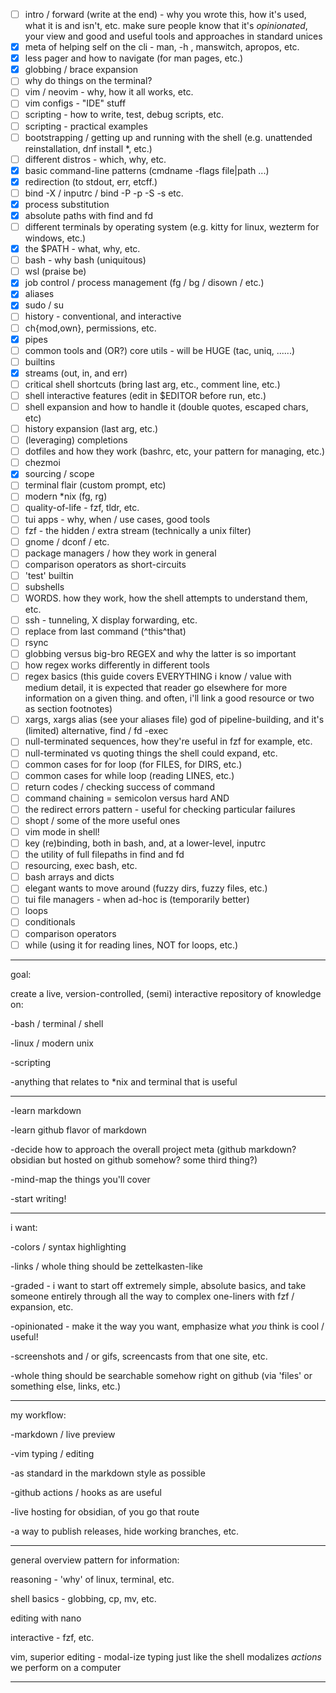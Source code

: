 - [ ] intro / forward (write at the end) - why you wrote this, how it's used, what it is and isn't, etc. make sure people know that it's *opinionated*, your view and good and useful tools and approaches in standard unices
- [x] meta of helping self on the cli - man, -h , manswitch, apropos, etc.
- [x] less pager and how to navigate (for man pages, etc.)
- [x] globbing / brace expansion
- [ ] why do things on the terminal?
- [ ] vim / neovim - why, how it all works, etc.
- [ ] vim configs - "IDE" stuff
- [ ] scripting - how to write, test, debug scripts, etc.
- [ ] scripting - practical examples
- [ ] bootstrapping / getting up and running with the shell (e.g. unattended reinstallation, dnf install *, etc.)
- [ ] different distros - which, why, etc.
- [x] basic command-line patterns (cmdname -flags file|path ...)
- [x] redirection (to stdout, err, etcff.)
- [ ] bind -X / inputrc / bind -P -p -S -s etc.
- [x] process substitution
- [x] absolute paths with find and fd
- [ ] different terminals by operating system (e.g. kitty for linux, wezterm for windows, etc.)
- [x] the $PATH - what, why, etc.
- [ ] bash - why bash (uniquitous)
- [ ] wsl (praise be)
- [x] job control / process management (fg / bg / disown / etc.)
- [x] aliases
- [x] sudo / su
- [ ] history - conventional, and interactive
- [ ] ch{mod,own}, permissions, etc.
- [x] pipes
- [ ] common tools and (OR?) core utils - will be HUGE (tac, uniq, ......)
- [ ] builtins
- [x] streams (out, in, and err)
- [ ] critical shell shortcuts (bring last arg, etc., comment line, etc.)
- [ ] shell interactive features (edit in $EDITOR before run, etc.)
- [ ] shell expansion and how to handle it (double quotes, escaped chars, etc)
- [ ] history expansion (last arg, etc.)
- [ ] (leveraging) completions
- [ ] dotfiles and how they work (bashrc, etc, your pattern for managing, etc.)
- [ ] chezmoi
- [x] sourcing / scope
- [ ] terminal flair (custom prompt, etc)
- [ ] modern *nix (fg, rg)
- [ ] quality-of-life - fzf, tldr, etc.
- [ ] tui apps - why, when / use cases, good tools
- [ ] fzf - the hidden / extra stream (technically a unix filter)
- [ ] gnome / dconf / etc.
- [ ] package managers / how they work in general
- [ ] comparison operators as short-circuits
- [ ] 'test' builtin
- [ ] subshells
- [ ] WORDS. how they work, how the shell attempts to understand them, etc.
- [ ] ssh - tunneling, X display forwarding, etc.
- [ ] replace from last command (^this^that)
- [ ] rsync
- [ ] globbing versus big-bro REGEX and why the latter is so important
- [ ] how regex works differently in different tools
- [ ] regex basics (this guide covers EVERYTHING i know / value with medium detail, it is expected that reader go elsewhere for more information on a given thing. and often, i'll link a good resource or two as section footnotes)
- [ ] xargs, xargs alias (see your aliases file) god of pipeline-building, and it's (limited) alternative, find / fd -exec
- [ ] null-terminated sequences, how they're useful in fzf for example, etc.
- [ ] null-terminated vs quoting things the shell could expand, etc.
- [ ] common cases for for loop (for FILES, for DIRS, etc.)
- [ ] common cases for while loop (reading LINES, etc.)
- [ ] return codes / checking success of command
- [ ] command chaining = semicolon versus hard AND
- [ ] the redirect errors pattern - useful for checking particular failures
- [ ] shopt / some of the more useful ones
- [ ] vim mode in shell!
- [ ] key (re)binding, both in bash, and, at a lower-level, inputrc
- [ ] the utility of full filepaths in find and fd
- [ ] resourcing, exec bash, etc.
- [ ] bash arrays and dicts
- [ ] elegant wants to move around (fuzzy dirs, fuzzy files, etc.)
- [ ] tui file managers - when ad-hoc is (temporarily better)
- [ ] loops
- [ ] conditionals
- [ ] comparison operators
- [ ] while (using it for reading lines, NOT for loops, etc.)

---

goal:

create a live, version-controlled, (semi) interactive repository of knowledge on:

-bash / terminal / shell

-linux / modern unix

-scripting

-anything that relates to *nix and terminal that is useful

------

-learn markdown

-learn github flavor of markdown

-decide how to approach the overall project meta (github markdown? obsidian but hosted on github somehow? some third thing?)

-mind-map the things you'll cover

-start writing!

------

i want:

-colors / syntax highlighting

-links / whole thing should be zettelkasten-like

-graded - i want to start off extremely simple, absolute basics, and take someone entirely through all the way to complex one-liners with fzf / expansion, etc.

-opinionated - make it the way you want, emphasize what *you* think is cool / useful!

-screenshots and / or gifs, screencasts from that one site, etc.

-whole thing should be searchable somehow right on github (via 'files' or something else, links, etc.)

------

my workflow:

-markdown / live preview

-vim typing / editing

-as standard in the markdown style as possible

-github actions / hooks as are useful

-live hosting for obsidian, of you go that route

-a way to publish releases, hide working branches, etc.

--------------------------------------------------------------------------------

general overview pattern for information:

reasoning - 'why' of linux, terminal, etc.

shell basics - globbing, cp, mv, etc.

editing with nano

interactive - fzf, etc.

vim, superior editing - modal-ize typing just like the shell modalizes *actions* we perform on a computer

------
